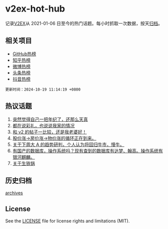 # v2ex-hot-hub

 记录[V2EX](https://www.v2ex.com/)从 2021-01-06 日至今的热门话题。每小时抓取一次数据，按天[归档](archives)。
 
 ## 相关项目

- [GitHub热榜](https://github.com/lonnyzhang423/github-hot-hub)
- [知乎热榜](https://github.com/lonnyzhang423/zhihu-hot-hub)
- [微博热榜](https://github.com/lonnyzhang423/weibo-hot-hub)
- [头条热榜](https://github.com/lonnyzhang423/toutiao-hot-hub)
- [抖音热榜](https://github.com/lonnyzhang423/douyin-hot-hub)


 `更新时间：2024-10-19 11:14:19 +0800`

## 热议话题

1. [突然觉得自己一把年纪了，还那么天真](https://www.v2ex.com/t/1081477)
1. [都在说彩礼，也说说我家的情况](https://www.v2ex.com/t/1081528)
1. [和 v2 的帖子一比较，还是我老婆好！](https://www.v2ex.com/t/1081538)
1. [股价涨->房价涨->物价涨的循环正在到来。](https://www.v2ex.com/t/1081504)
1. [关于下周大 A 的趋势研判，个人认为将回归牛市，慢牛。](https://www.v2ex.com/t/1081545)
1. [有国产的数据库，操作系统吗？现有查到的数据库有达梦、翰高。操作系统有银河麒麟。](https://www.v2ex.com/t/1081439)
1. [关于生铁锅](https://www.v2ex.com/t/1081501)

## 历史归档

[archives](archives)

## License

See the [LICENSE](LICENSE) file for license rights and limitations (MIT).
